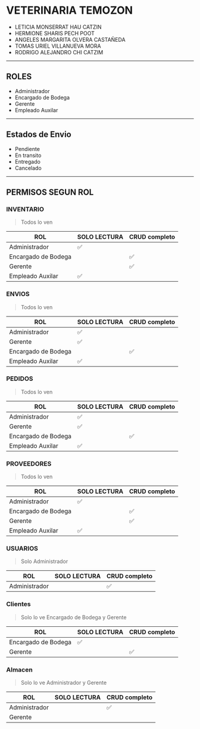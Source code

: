 # VETERINARIA TEMOZON
- LETICIA MONSERRAT HAU CATZIN 
- HERMIONE SHARIS PECH POOT
- ANGELES MARGARITA OLVERA CASTAÑEDA 
- TOMAS URIEL VILLANUEVA MORA 
- RODRIGO ALEJANDRO CHI CATZIM

***
## ROLES
- Administrador
- Encargado de Bodega
- Gerente
- Empleado Auxilar
***
## Estados de Envio
- Pendiente
- En transito
- Entregado
- Cancelado
***
## PERMISOS SEGUN ROL
### INVENTARIO 
> Todos lo ven

| ROL                 | SOLO LECTURA | CRUD completo |
| ------------------- | ------------ | ------------- |
| Administrador       | ✅            |               |
| Encargado de Bodega |              | ✅             |
| Gerente             |              | ✅             |
| Empleado Auxilar    | ✅            |               |

### ENVIOS 
> Todos lo ven

| ROL                 | SOLO LECTURA | CRUD completo |
| ------------------- | ------------ | ------------- |
| Administrador       | ✅            |               |
| Gerente             | ✅            |               |
| Encargado de Bodega |              | ✅             |
| Empleado Auxilar    | ✅            |               |

### PEDIDOS
> Todos lo ven

| ROL                 | SOLO LECTURA | CRUD completo |
| ------------------- | ------------ | ------------- |
| Administrador       | ✅            |               |
| Gerente             | ✅            |               |
| Encargado de Bodega |              | ✅             |
| Empleado Auxilar    | ✅            |               |

### PROVEEDORES
> Todos lo ven

| ROL                 | SOLO LECTURA | CRUD completo |
| ------------------- | ------------ | ------------- |
| Administrador       | ✅            |               |
| Encargado de Bodega |              | ✅             |
| Gerente             |              | ✅             |
| Empleado Auxilar    | ✅            |               |

### USUARIOS
> Solo Administrador

| ROL           | SOLO LECTURA | CRUD completo |
| ------------- | ------------ | ------------- |
| Administrador |              | ✅             |

### Clientes
> Solo lo ve Encargado de Bodega y Gerente

| ROL                 | SOLO LECTURA | CRUD completo |
| ------------------- | ------------ | ------------- |
| Encargado de Bodega | ✅            |               |
| Gerente             |              | ✅             |

### Almacen
> Solo lo ve Administrador y Gerente

| ROL           | SOLO LECTURA | CRUD completo |
| ------------- | ------------ | ------------- |
| Administrador |              | ✅             |
| Gerente       |              |               |

